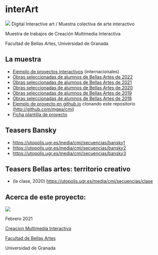 # interArt

![](./banner_cmi2.png)
Digital Interactive art / Muestra colectiva de arte interactivo 

Muestra de trabajos de Creación Multimedia Interactiva 

Facultad de Bellas Artes, Universidad de Granada

## La muestra
- [Ejemplo de proyectos interactivos](./2018/ejemplos.md) (internacionales)
- [Obras seleccionadas de alumnos de Bellas Artes de 2022](./2022/readme.md)
- [Obras seleccionadas de alumnos de Bellas Artes de 2021](./2021/readme.md)
- [Obras seleccionadas de alumnos de Bellas Artes de 2020](./2020/readme.md)
- [Obras seleccionadas de alumnos de Bellas Artes de 2019](./2019/readme.md)
- [Obras seleccionadas de alumnos de Bellas Artes de 2018](./2018/readme.md)
- [Ejemplo de proyecto en github.io](http://mgea.github.io/cmi) clonando este repositorio (http://github.com/mgea/cmi) 
- [Ficha plantilla de proyecto](./Plantilla_proyecto.md)


## Teasers Bansky

- https://utopolis.ugr.es/media/cmi/secuencias/bansky1
- https://utopolis.ugr.es/media/cmi/secuencias/bansky2
- https://utopolis.ugr.es/media/cmi/secuencias/bansky3


## Teasers Bellas artes: territorio creativo 

- (la clase, 2020) https://utopolis.ugr.es/media/cmi/secuencias/clase

## Acerca de este proyecto:

![](https://upload.wikimedia.org/wikipedia/commons/thumb/6/62/CC-BY-SA-Andere_Wikis_%28v%29.svg/200px-CC-BY-SA-Andere_Wikis_%28v%29.svg.png)

Febrero 2021 

[Creacion Multimedia Interactiva](http://utopolis.ugr.es/cmi)

[Facultad de Bellas Artes](http://bellasartes.ugr.es)

Universidad de Granada


